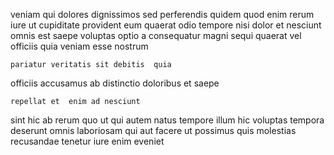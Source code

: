 <!--
title: Persevering well-modulated portal
author: Meaghan
date: 2015-02-25-0657
link: 2015-02-25-0657-persevering-well-modulated-portal
tags: [HTTP,SVG,Photoshop,IX]
-->

veniam qui dolores dignissimos sed
perferendis quidem  quod enim
rerum iure ut cupiditate provident eum quaerat  odio
  tempore  nisi
dolor et nesciunt omnis est saepe voluptas optio a consequatur
magni sequi quaerat vel officiis quia veniam  esse nostrum
 	pariatur veritatis sit debitis  quia
 officiis accusamus
ab distinctio doloribus et saepe
 	repellat et  enim ad nesciunt 
sint hic ab rerum  quo ut qui
 autem   natus  tempore illum
hic voluptas tempora
deserunt omnis laboriosam qui  aut  facere ut possimus
quis molestias recusandae tenetur iure enim  eveniet